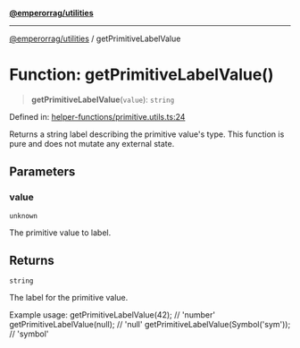 [**@emperorrag/utilities**](../README.md)

***

[@emperorrag/utilities](../globals.md) / getPrimitiveLabelValue

# Function: getPrimitiveLabelValue()

> **getPrimitiveLabelValue**(`value`): `string`

Defined in: [helper-functions/primitive.utils.ts:24](https://github.com/EmperorRAG/my-projects-monorepo/blob/e2bd1d08dbedaf6b4d2837cf58e4e4885a5e09fe/libs/utilities/src/lib/helper-functions/primitive.utils.ts#L24)

Returns a string label describing the primitive value's type.
This function is pure and does not mutate any external state.

## Parameters

### value

`unknown`

The primitive value to label.

## Returns

`string`

The label for the primitive value.

Example usage:
  getPrimitiveLabelValue(42); // 'number'
  getPrimitiveLabelValue(null); // 'null'
  getPrimitiveLabelValue(Symbol('sym')); // 'symbol'
